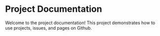# Project Documentation

Welcome to the project documentation!
This project demonstrates how to use projects, issues, and pages on Github.